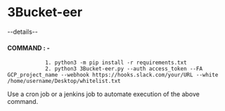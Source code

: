 # 3Bucket-eer

--details--

#### COMMAND : - 
                1. python3 -m pip install -r requirements.txt
                2. python3 3Bucket-eer.py --auth access_token --FA GCP_project_name --webhook https://hooks.slack.com/your/URL --white /home/username/Desktop/whitelist.txt

Use a cron job or a jenkins job to automate execution of the above command.
